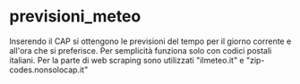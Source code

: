 # previsioni_meteo
Inserendo il CAP si ottengono le previsioni del tempo per il giorno corrente e all'ora che si preferisce.
Per semplicità funziona solo con codici postali italiani.
Per la parte di web scraping sono utilizzati "ilmeteo.it" e "zip-codes.nonsolocap.it"
